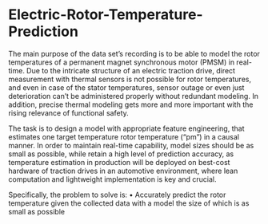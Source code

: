 # Electric-Rotor-Temperature-Prediction

The main purpose of the data set’s recording is to be able to model the rotor temperatures of a permanent magnet synchronous motor (PMSM) in real-time.
Due to the intricate structure of an electric traction drive, direct measurement with thermal sensors is not possible for rotor temperatures, and even in case of 
the stator temperatures, sensor outage or even just deterioration can’t be administered properly without redundant modeling. In addition, precise thermal modeling gets 
more and more important with the rising relevance of functional safety.

The task is to design a model with appropriate feature engineering, that estimates one target temperature rotor temperature (“pm”) in a causal manner. In order to 
maintain real-time capability, model sizes should be as small as possible, while retain a high level of prediction accuracy, as temperature estimation in production will 
be deployed on best-cost hardware of traction drives in an automotive environment, where lean computation and lightweight implementation is key and crucial.

Specifically, the problem to solve is: 
• Accurately predict the rotor temperature given the collected data with a model the size of which is as small as possible
